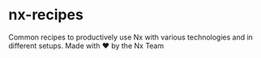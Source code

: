# nx-recipes
Common recipes to productively use Nx with various technologies and in different setups. Made with ❤️ by the Nx Team
